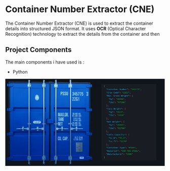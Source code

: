 # Container Number Extractor (CNE)
The Container Number Extractor (CNE) is used to extract the container details into structured JSON format. It uses **OCR** (Optical Character Recognition) technology to extract the details from the container and then 

## Project Components
The main components i have used is :
- Python
  




![screenshot](images/image.jpg)
